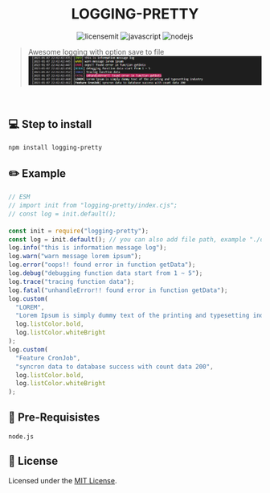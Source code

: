 <h1 align="center">
    LOGGING-PRETTY
</h1>

<p align="center">
 <img src="https://camo.githubusercontent.com/3dbcfa4997505c80ef928681b291d33ecfac2dabf563eb742bb3e269a5af909c/68747470733a2f2f696d672e736869656c64732e696f2f6769746875622f6c6963656e73652f496c65726961796f2f6d61726b646f776e2d6261646765733f7374796c653d666f722d7468652d6261646765" alt="licensemit" />
  <img src="https://img.shields.io/badge/javascript-%23323330.svg?style=for-the-badge&logo=javascript&logoColor=%23F7DF1E" alt="javascript" />
  <img src="https://img.shields.io/badge/node.js-6DA55F?style=for-the-badge&logo=node.js&logoColor=white" alt="nodejs" />
</p>

> Awesome logging with option save to file
> <img src="https://raw.githubusercontent.com/damartripamungkas/logging-pretty/master/screenshots/terminal.png">

<br>

## 💻 Step to install

```
npm install logging-pretty
```

## ✏️ Example

```javascript
// ESM
// import init from "logging-pretty/index.cjs";
// const log = init.default();

const init = require("logging-pretty");
const log = init.default(); // you can also add file path, example "./db.log"
log.info("this is information message log");
log.warn("warn message lorem ipsum");
log.error("oops!! found error in function getData");
log.debug("debugging function data start from 1 ~ 5");
log.trace("tracing function data");
log.fatal("unhandleError!! found error in function getData");
log.custom(
  "LOREM",
  "Lorem Ipsum is simply dummy text of the printing and typesetting industry",
  log.listColor.bold,
  log.listColor.whiteBright
);
log.custom(
  "Feature CronJob",
  "syncron data to database success with count data 200",
  log.listColor.bold,
  log.listColor.whiteBright
);
```

## 🧾 Pre-Requisistes

```
node.js
```

## 📝 License

Licensed under the [MIT License](./LICENSE).
